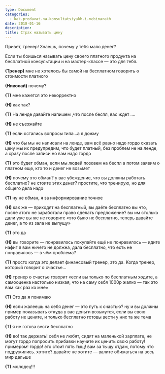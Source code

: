 ```yaml
---
type: Document
categories:
  - kak-prodavat-na-konsultatsiyakh-i-vebinarakh
date: 2018-01-16
description: 
title: Страх называть цену
---
```


Привет, тренер! Знаешь, почему у тебя мало денег?

Если ты боишься называть цену своего платного продукта на бесплатной консультации и на мастер-классе — это для тебя.

__(Тренер)__ мне не хотелось бы самой на бесплатном говорить о стоимости платного

__(Николай)__ почему?

__(Т)__ мне кажется это некорректно

__(Н)__ как так?

__(Т)__ На ленде давайте напишем ,что после беспл, вас ждет ....

__(Н)__ не съезжайте

__(Т)__ если остались вопросы типа...а я дожму

__(Н)__ что бы мы не написали на ленде, вам всё равно надо гордо сказать цену
мы их предупредим, что будет платный, без проблем
не на ленде, а сразу после записи
но вам надо гордо

__(Т)__ это будет обман, если мы людей позовем на беспл а потом заявим о платном еще, кто то и денег не возьмет

__(Н)__ почему это обман?
у вас убеждение, что вы должны работать бесплатно?
не стоите этих денег?
простите, что тренирую, но для общего дела надо

__(Т)__ ну не обман, я за информирование точное

__(Н)__ как же — приходят на бесплатный, вы даёте бесплатно
вы что, после этого не заработали право сделать предложение?
вы им столько дали уже
вы же не говорите «это было не бесплатно, теперь давайте денег, а то из зала не выпущу»

__(Т)__ это да

__(Н)__ вы говорите — понравилось покупайте ещё
не понравилось — идите нафиг
я вам ничего не должна, дала бесплатно, что есть
не понравилось — в чём проблема?

__(Т)__ просто когда это делает финансовый тренер, это да. Когда тренер, который говорит о счастье...

__(Н)__ тренер о счастье говорит «если вы только по бесплатным ходите, а самооценка настолько низкая, что на саму себя 1000р жалко — так это вам как раз ко мне»

__(Т)__ Это да
я понимаю

__(Н)__ если жалеешь на себя денег — это путь к счастью?
ну и вы должны пример показывать
откуда у вас деньги возьмутся, если вы свою работу не цените, и только бесплатно готовы вести
у них та же тема

__(Т)__ я не готова вести бесплатно

__(Н)__ во! так держать!
себя не любят, сидят на маленькой зарплате, не могут гордо попросить прибавки
научите их ценить свою работу! примером!
гордо! это стоит пять тыщ! вам за тыщу отдам, потому что подружились.
хотите? давайте
не хотите — валите обижаться на весь мир дальше

__(Т)__ молодец!!!
